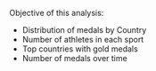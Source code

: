 Objective of this analysis:
* Distribution of medals by Country
* Number of athletes in each sport
* Top countries with gold medals
* Number of medals over time
